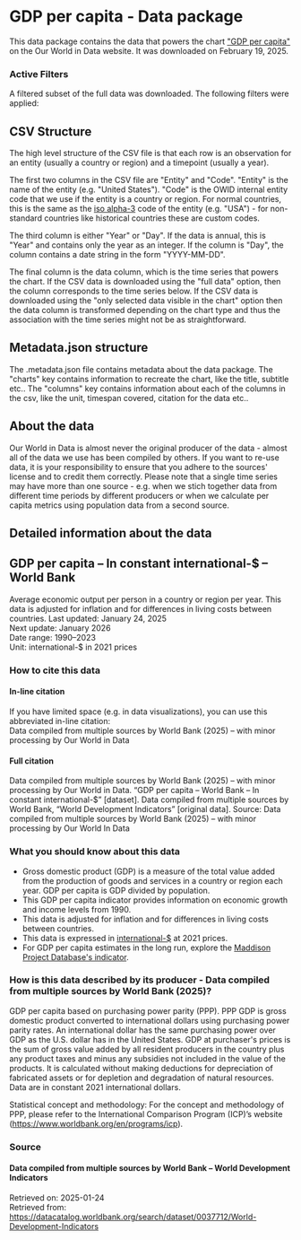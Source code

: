# GDP per capita - Data package

This data package contains the data that powers the chart ["GDP per capita"](https://ourworldindata.org/grapher/gdp-per-capita-worldbank?v=1&csvType=full&useColumnShortNames=false) on the Our World in Data website. It was downloaded on February 19, 2025.

### Active Filters

A filtered subset of the full data was downloaded. The following filters were applied:

## CSV Structure

The high level structure of the CSV file is that each row is an observation for an entity (usually a country or region) and a timepoint (usually a year).

The first two columns in the CSV file are "Entity" and "Code". "Entity" is the name of the entity (e.g. "United States"). "Code" is the OWID internal entity code that we use if the entity is a country or region. For normal countries, this is the same as the [iso alpha-3](https://en.wikipedia.org/wiki/ISO_3166-1_alpha-3) code of the entity (e.g. "USA") - for non-standard countries like historical countries these are custom codes.

The third column is either "Year" or "Day". If the data is annual, this is "Year" and contains only the year as an integer. If the column is "Day", the column contains a date string in the form "YYYY-MM-DD".

The final column is the data column, which is the time series that powers the chart. If the CSV data is downloaded using the "full data" option, then the column corresponds to the time series below. If the CSV data is downloaded using the "only selected data visible in the chart" option then the data column is transformed depending on the chart type and thus the association with the time series might not be as straightforward.

## Metadata.json structure

The .metadata.json file contains metadata about the data package. The "charts" key contains information to recreate the chart, like the title, subtitle etc.. The "columns" key contains information about each of the columns in the csv, like the unit, timespan covered, citation for the data etc..

## About the data

Our World in Data is almost never the original producer of the data - almost all of the data we use has been compiled by others. If you want to re-use data, it is your responsibility to ensure that you adhere to the sources' license and to credit them correctly. Please note that a single time series may have more than one source - e.g. when we stich together data from different time periods by different producers or when we calculate per capita metrics using population data from a second source.

## Detailed information about the data


## GDP per capita – In constant international-$ – World Bank
Average economic output per person in a country or region per year. This data is adjusted for inflation and for differences in living costs between countries.
Last updated: January 24, 2025  
Next update: January 2026  
Date range: 1990–2023  
Unit: international-$ in 2021 prices  


### How to cite this data

#### In-line citation
If you have limited space (e.g. in data visualizations), you can use this abbreviated in-line citation:  
Data compiled from multiple sources by World Bank (2025) – with minor processing by Our World in Data

#### Full citation
Data compiled from multiple sources by World Bank (2025) – with minor processing by Our World in Data. “GDP per capita – World Bank – In constant international-$” [dataset]. Data compiled from multiple sources by World Bank, “World Development Indicators” [original data].
Source: Data compiled from multiple sources by World Bank (2025) – with minor processing by Our World In Data

### What you should know about this data
* Gross domestic product (GDP) is a measure of the total value added from the production of goods and services in a country or region each year. GDP per capita is GDP divided by population.
* This GDP per capita indicator provides information on economic growth and income levels from 1990.
* This data is adjusted for inflation and for differences in living costs between countries.
* This data is expressed in [international-$](#dod:int_dollar_abbreviation) at 2021 prices.
* For GDP per capita estimates in the long run, explore the [Maddison Project Database's indicator](https://ourworldindata.org/grapher/gdp-per-capita-maddison).

### How is this data described by its producer - Data compiled from multiple sources by World Bank (2025)?
GDP per capita based on purchasing power parity (PPP). PPP GDP is gross domestic product converted to international dollars using purchasing power parity rates. An international dollar has the same purchasing power over GDP as the U.S. dollar has in the United States. GDP at purchaser's prices is the sum of gross value added by all resident producers in the country plus any product taxes and minus any subsidies not included in the value of the products. It is calculated without making deductions for depreciation of fabricated assets or for depletion and degradation of natural resources. Data are in constant 2021 international dollars.

Statistical concept and methodology: For the concept and methodology of PPP, please refer to the International Comparison Program (ICP)’s website (https://www.worldbank.org/en/programs/icp).

### Source

#### Data compiled from multiple sources by World Bank – World Development Indicators
Retrieved on: 2025-01-24  
Retrieved from: https://datacatalog.worldbank.org/search/dataset/0037712/World-Development-Indicators  


    